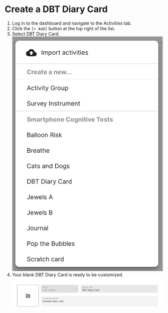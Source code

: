 # Create a DBT Diary Card
1. Log in to the dashboard and navigate to the Activities tab.
2. Click the `[+ Add]` button at the top right of the list.
3. Select DBT Diary Card.
![](../../../05-start_here/06-activities/assets/activity_menu.jpg)
4. Your blank DBT Diary Card is ready to be customized.
![](../assets/dbt_title.jpg)
